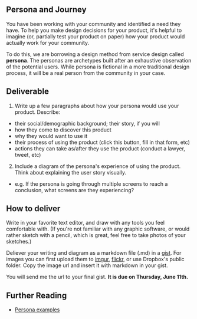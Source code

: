 ## Persona and Journey

You have been working with your community and identified a need they have. To help you make design decisions for your product, it's helpful to imagine (or, partially test your product on paper) how your product would actually work for your community.

To do this, we are borrowing a design method from service design called **persona**. The personas are archetypes built after an exhaustive observation of the potential users. While persona is fictional in a more traditional design process, it will be a real person from the community in your case.

## Deliverable

1. Write up a few paragraphs about how your persona would use your product. Describe:
  - their social/demographic background; their story, if you will
  - how they come to discover this product
  - why they would want to use it
  - their process of using the product (click this button, fill in that form, etc)
  - actions they can take as/after they use the product (conduct a lawyer, tweet, etc)
2. Include a diagram of the persona's experience of using the product. Think about explaining the user story visually.
  - e.g. If the persona is going through multiple screens to reach a conclusion, what screens are they experiencing?

## How to deliver

Write in your favorite text editor, and draw with any tools you feel comfortable with. (If you're not familiar with any graphic software, or would rather sketch with a pencil, which is great, feel free to take photos of your sketches.)

Deliever your writing and diagram as a markdown file (.md) in a [gist](https://gist.github.com/). For images you can first upload them to [imgur](http://imgur.com/), [flickr](https://www.flickr.com/), or use Dropbox's public folder. Copy the image url and insert it with markdown in your gist.

You will send me the url to your final gist. **It is due on Thursday, June 11th.**

## Further Reading

- [Persona examples](http://www.servicedesigntools.org/tools/40)
